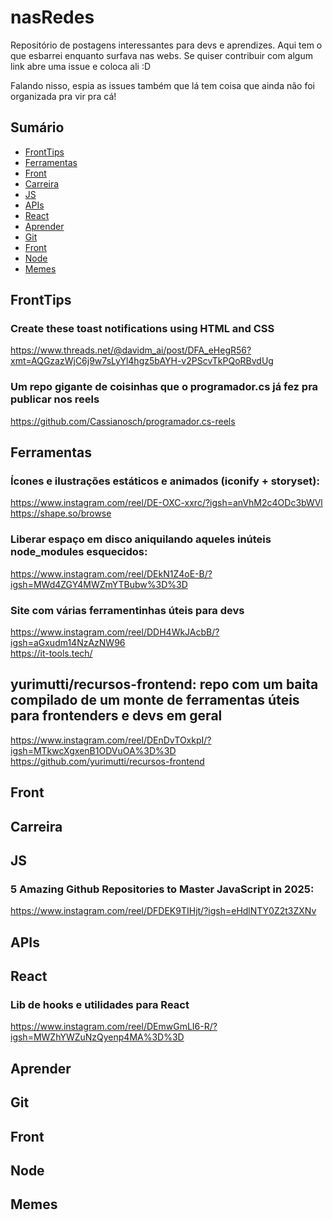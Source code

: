 # nasRedes
Repositório de postagens interessantes para devs e aprendizes. Aqui tem o que esbarrei enquanto surfava nas webs. Se quiser contribuir com algum link abre uma issue e coloca ali :D

Falando nisso, espia as issues também que lá tem coisa que ainda não foi organizada pra vir pra cá!


## Sumário

- [FrontTips](#fronttips)
- [Ferramentas](#ferramentas)
- [Front](#front)
- [Carreira](#carreira)
- [JS](#js)
- [APIs](#apis)
- [React](#react)
- [Aprender](#aprender)
- [Git](#git)
- [Front](#front-1)
- [Node](#node)
- [Memes](#memes)

## FrontTips
### Create these toast notifications using HTML and CSS
https://www.threads.net/@davidm_ai/post/DFA_eHegR56?xmt=AQGzazWjC6j9w7sLyYl4hgz5bAYH-v2PScvTkPQoRBvdUg

### Um repo gigante de coisinhas que o programador.cs já fez pra publicar nos reels
https://github.com/Cassianosch/programador.cs-reels


## Ferramentas
### Ícones e ilustrações estáticos e animados (iconify + storyset):
https://www.instagram.com/reel/DE-OXC-xxrc/?igsh=anVhM2c4ODc3bWVl <br>
https://shape.so/browse

### Liberar espaço em disco aniquilando aqueles inúteis node_modules esquecidos:
https://www.instagram.com/reel/DEkN1Z4oE-B/?igsh=MWd4ZGY4MWZmYTBubw%3D%3D

### Site com várias ferramentinhas úteis para devs
https://www.instagram.com/reel/DDH4WkJAcbB/?igsh=aGxudm14NzAzNW96 <br>
https://it-tools.tech/

## yurimutti/recursos-frontend: repo com um baita compilado de um monte de ferramentas úteis para frontenders e devs em geral
https://www.instagram.com/reel/DEnDvTOxkpI/?igsh=MTkwcXgxenB1ODVuOA%3D%3D
https://github.com/yurimutti/recursos-frontend

## Front

## Carreira

## JS
### 5 Amazing Github Repositories to Master JavaScript in 2025: 
https://www.instagram.com/reel/DFDEK9TIHjt/?igsh=eHdlNTY0Z2t3ZXNv

## APIs

## React
### Lib de hooks e utilidades para React
https://www.instagram.com/reel/DEmwGmLI6-R/?igsh=MWZhYWZuNzQyenp4MA%3D%3D



## Aprender

## Git

## Front

## Node

## Memes